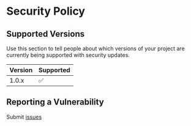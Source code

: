 # Security Policy

## Supported Versions

Use this section to tell people about which versions of your project are
currently being supported with security updates.

| Version | Supported          |
| ------- | ------------------ |
| 1.0.x   | :white_check_mark: |


## Reporting a Vulnerability

Submit [issues](https://github.com/zishang520/socket.io-go-redis/issues)
